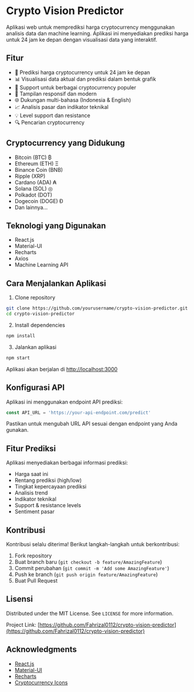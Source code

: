# Crypto Vision Predictor

Aplikasi web untuk memprediksi harga cryptocurrency menggunakan analisis data dan machine learning. Aplikasi ini menyediakan prediksi harga untuk 24 jam ke depan dengan visualisasi data yang interaktif.

## Fitur

- 🎯 Prediksi harga cryptocurrency untuk 24 jam ke depan
- 📊 Visualisasi data aktual dan prediksi dalam bentuk grafik
- 🔄 Support untuk berbagai cryptocurrency populer
- 📱 Tampilan responsif dan modern
- 🌐 Dukungan multi-bahasa (Indonesia & English)
- 📈 Analisis pasar dan indikator teknikal
- 💡 Level support dan resistance
- 🔍 Pencarian cryptocurrency

## Cryptocurrency yang Didukung

- Bitcoin (BTC) ₿
- Ethereum (ETH) Ξ
- Binance Coin (BNB)
- Ripple (XRP)
- Cardano (ADA) ₳
- Solana (SOL) ◎
- Polkadot (DOT)
- Dogecoin (DOGE) Ð
- Dan lainnya...

## Teknologi yang Digunakan

- React.js
- Material-UI
- Recharts
- Axios
- Machine Learning API

## Cara Menjalankan Aplikasi

1. Clone repository
```bash
git clone https://github.com/yourusername/crypto-vision-predictor.git
cd crypto-vision-predictor
```

2. Install dependencies
```bash
npm install
```

3. Jalankan aplikasi
```bash
npm start
```

Aplikasi akan berjalan di [http://localhost:3000](http://localhost:3000)

## Konfigurasi API

Aplikasi ini menggunakan endpoint API prediksi:
```javascript
const API_URL = 'https://your-api-endpoint.com/predict'
```

Pastikan untuk mengubah URL API sesuai dengan endpoint yang Anda gunakan.

## Fitur Prediksi

Aplikasi menyediakan berbagai informasi prediksi:
- Harga saat ini
- Rentang prediksi (high/low)
- Tingkat kepercayaan prediksi
- Analisis trend
- Indikator teknikal
- Support & resistance levels
- Sentiment pasar

## Kontribusi

Kontribusi selalu diterima! Berikut langkah-langkah untuk berkontribusi:

1. Fork repository
2. Buat branch baru (`git checkout -b feature/AmazingFeature`)
3. Commit perubahan (`git commit -m 'Add some AmazingFeature'`)
4. Push ke branch (`git push origin feature/AmazingFeature`)
5. Buat Pull Request

## Lisensi

Distributed under the MIT License. See `LICENSE` for more information.

Project Link: [https://github.com/Fahrizal0112/crypto-vision-predictor](https://github.com/Fahrizal0112/crypto-vision-predictor)

## Acknowledgments

- [React.js](https://reactjs.org/)
- [Material-UI](https://mui.com/)
- [Recharts](https://recharts.org/)
- [Cryptocurrency Icons](https://cryptoicons.org/)
